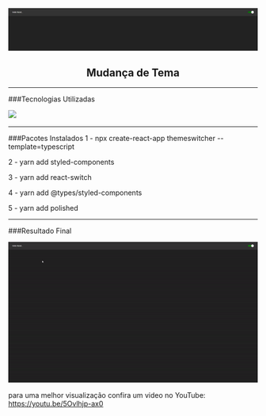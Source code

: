 <img alt="changeOfThemeBanner" src="https://github.com/endersonrufino/change-of-theme/blob/main/src/assets/readme/change-of-theme.png" />

<h2 align="center">
  Mudança de Tema
</h2>

---

###Tecnologias Utilizadas

<img src="https://img.shields.io/badge/-React-000000?style=flat&logo=react&logoColor=00c8ff">

---

###Pacotes Instalados
1 - npx create-react-app themeswitcher --template=typescript

2 - yarn add styled-components

3 - yarn add react-switch

4 - yarn add @types/styled-components

5 - yarn add polished

---

###Resultado Final

<img alt="changeOfThemeGif" src="https://github.com/endersonrufino/change-of-theme/blob/main/src/assets/readme/change-of-theme.gif">

para uma melhor visualização confira um video no YouTube: https://youtu.be/5Ovlhjp-ax0
